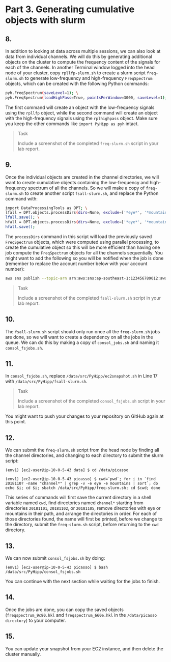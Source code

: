 # Part 3. Generating cumulative objects with slurm

## 8.
In addition to looking at data across multiple sessions, we can also look at data from individual channels. We will do this by generating additional objects on the cluster to compute the frequency content of the signals for each of the channels. In another Terminal window logged into the head node of your cluster, copy `rpllfp-slurm.sh` to create a slurm script `freq-slurm.sh` to generate low-frequency and high-frequency `FreqSpectrum` objects, which can be created with the following Python commands:

```bash
pyh.FreqSpectrum(saveLevel=1); \
pyh.FreqSpectrum(loadHighPass=True, pointsPerWindow=3000, saveLevel=1);
```

The first command will create an object with the low-frequency signals using the `rpllfp` object, while the second command will create an object with the high-frequency signals using the `rplhighpass` object. Make sure you keep the other commands like `import PyHipp as pyh` intact.

> <p class="task"> Task
>
> Include a screenshot of the completed `freq-slurm.sh` script in your lab report.

## 9.
Once the individual objects are created in the channel directories, we will want to create cumulative objects containing the low-frequency and high-frequency spectrum of all the channels. So we will make a copy of `freq-slurm.sh` to create another script `fsall-slurm.sh`, and replace the Python command with:

```bash
import DataProcessingTools as DPT; \
lfall = DPT.objects.processDirs(dirs=None, exclude=['*eye*', '*mountains*'], objtype=pyh.FreqSpectrum, saveLevel=1); \
lfall.save(); \
hfall = DPT.objects.processDirs(dirs=None, exclude=['*eye*', '*mountains*'], objtype=pyh.FreqSpectrum, loadHighPass=True, pointsPerWindow=3000, saveLevel=1); \
hfall.save();
```

The `processDirs` command in this script will load the previously saved `FreqSpectrum` objects, which were computed using parallel processing, to create the cumulative object so this will be more efficient than having one job compute the `FreqSpectrum` objects for all the channels sequentially. You might want to add the following so you will be notified when the job is done (remember to replace the account number below with your account number):

```bash
aws sns publish --topic-arn arn:aws:sns:ap-southeast-1:123456789012:awsnotify --message "FSJobDone"
```

> <p class="task"> Task
>
> Include a screenshot of the completed `fsall-slurm.sh` script in your lab report.

## 10.
The `fsall-slurm.sh` script should only run once all the `freq-slurm.sh` jobs are done, so we will want to create a dependency on all the jobs in the queue. We can do this by making a copy of `consol_jobs.sh` and naming it `consol_fsjobs.sh`.

## 11.
In `consol_fsjobs.sh`, replace `/data/src/PyHipp/ec2snapshot.sh` in Line 17 with `/data/src/PyHipp/fsall-slurm.sh`.

> <p class="task"> Task
>
> Include a screenshot of the completed `consol_fsjobs.sh` script in your lab report.

You might want to push your changes to your repository on GitHub again at this point.


## 12.
We can submit the `freq-slurm.sh` script from the head node by finding all the channel directories, and changing to each directory to submit the slurm script:

```shell
(env1) [ec2-user@ip-10-0-5-43 data] $ cd /data/picasso

(env1) [ec2-user@ip-10-0-5-43 picasso] $ cwd=`pwd`; for i in `find 2018110? -name "channel*" | grep -v -e eye -e mountains | sort`; do echo $i; cd $i; sbatch /data/src/PyHipp/freq-slurm.sh; cd $cwd; done
```

This series of commands will first save the current directory in a shell variable named `cwd`, find directories named `channel*` starting from directories `20181101`, `20181102`, or `20181105`, remove directories with eye or mountains in their path, and arrange the directories in order. For each of those directories found, the name will first be printed, before we change to the directory, submit the `freq-slurm.sh` script, before returning to the `cwd` directory.

## 13.
We can now submit `consol_fsjobs.sh` by doing:

```shell
(env1) [ec2-user@ip-10-0-5-43 picasso] $ bash /data/src/PyHipp/consol_fsjobs.sh
```

You can continue with the next section while waiting for the jobs to finish.

## 14.
Once the jobs are done, you can copy the saved objects (`freqspectrum_9c80.hkl` and `freqspectrum_660e.hkl` in the `/data/picasso directory`) to your computer.

## 15.
You can update your snapshot from your EC2 instance, and then delete the cluster manually.


